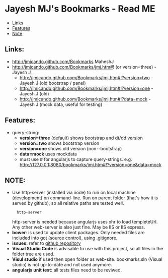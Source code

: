 # Jayesh MJ's Bookmarks - Read ME
  - [Links](#links)
  - [Features](#features)
  - [Note](#note)

## Links:
- http://jmjcando.github.com/Bookmarks  MaheshJ  
- http://jmjcando.github.com/Bookmarks/jmj.htm#! (or version=three)  - Jayesh J  
  - http://jmjcando.github.com/Bookmarks/jmj.htm#!?version=two  - Jayesh J (old bootstrap / panel)
  - http://jmjcando.github.com/Bookmarks/jmj.htm#!?version=one  - Jayesh J (old)
  - http://jmjcando.github.com/Bookmarks/jmj.htm#!?data=mock  - Jayesh J (mock data, useful for testing)


## Features:
- query-string:  
  - **version=three** (default) shows bootstrap and dt/dd version
  - **version=two** shows bootstrap version
  - **version=one** shows old version (non--bootstrap)
  - **data=mock** uses mockdata
  - must use # for angularjs to capture query-strings. e.g. http://127.0.0.1:8080/bookmarks/jmj.htm#!?version=one&data=mock

## NOTE:
- Use http-server (installed via node) to run on local machine (development) on command-line.
Run on parent folder (that's how it is served by github), so all relative paths are tested well.
    ```
      http-server
    ```
    http-server is needed because angularjs uses xhr to load templeteUrl. Any other web-server is also just fine. May be IIS or IIS express.
- **bower**: is used to update client packages.  Only needed files are included into got (source control), using .gitignore.
- **issues:** refer to [github repository](https://github.com/jmjcando/bookmarks/issues)
- **Visual Studio Code** is advisable to use with this project, so all files in the folder tree are used. 
- **Visul studio** if used then open folder as web-site. bookmarks.sln (Visual studio) is not up-to-date and not used anymore. 
- **angularjs unit test:** all tests files need to be reviwed.

